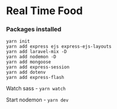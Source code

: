# Real Time Food


### Packages installed

```
yarn init    
yarn add express ejs express-ejs-layouts
yarn add laravel-mix -D   
yarn add nodemon -D 
yarn add mongoose  
yarn add express-session 
yarn add dotenv
yarn add express-flash  

```



Watch sass -  ```yarn watch```

Start nodemon - ```yarn dev```
